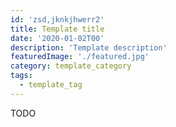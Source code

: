 ```yaml
---
id: 'zsd,jknkjhwerr2'
title: Template title
date: '2020-01-02T00'
description: 'Template description'
featuredImage: './featured.jpg'
category: template_category
tags:
  - template_tag
---
```


TODO
